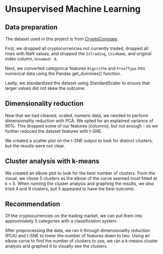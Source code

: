 # Unsupervised Machine Learning

## Data preparation

The dataset used in this project is from [CryptoCompare](https://min-api.cryptocompare.com/data/all/coinlist). 

First, we dropped all cryptocurrencies not currently traded, dropped all rows with NaN values, and dropped the `IsTrading`, `CoinName`, and original index column, `Unnamed: 0`.

Next, we converted categorical features `Algorithm` and `ProofType` into numerical data using the Pandas get_dummies() function.

Lastly, we standardized the dataset using StandardScaler to ensure that larger values did not skew the outcome.

## Dimensionality reduction

Now that we had cleaned, scaled, numeric data, we needed to perform dimensionality reduction with PCA. We opted for an explained variance of 90%. This dropped some of our features (columns), but not enough - so we further reduced the dataset features with t-SNE.

We created a scatter plot on the t-SNE output to look for distinct clusters, but the results were not clear.

## Cluster analysis with k-means

We created an elbow plot to look for the best number of clusters. From the visual, we chose 5 clusters as the elbow of the curve seemed most fitted at k = 5. When running the cluster analysis and graphing the results, we also tried 4 and 9 clusters, but 5 appeared to have the best outcome.

## Recommendation

Of the cryptocurrencies on the trading market, we can put them into approximately 5 categories with a classification system. 

After preprocessing the data, we ran it through dimensionality reduction (PCA) and t-SNE to lower the number of features down to two. Using an elbow curve to find the number of clusters to use, we ran a k-means cluster analysis and graphed it to visually see the clusters.
